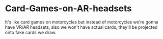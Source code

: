 # Card-Games-on-AR-headsets
It's like card games on motorcycles but instead of motorcycles we're gonna have VR/AR headsets, also we won't have actual cards, they'll be projected onto fake cards we draw.
